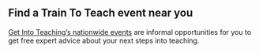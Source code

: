 ## Find a Train To Teach event near you

[Get Into Teaching’s nationwide events](/events) are informal
opportunities for you to get free expert advice about your next steps
into teaching.
